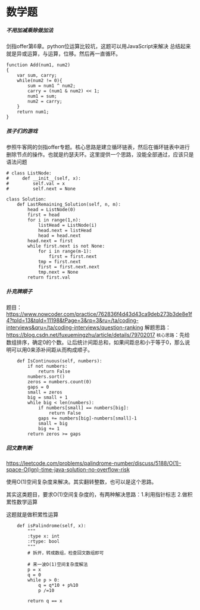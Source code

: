 # 数学题
##### 不用加减乘除做加法
剑指offer第6章。python位运算比较坑，这题可以用JavaScript来解决
总结起来就是异或运算，与运算，位移。然后再一直循环。
```
function Add(num1, num2)
{
    var sum, carry;
    while(num2 != 0){
        sum = num1 ^ num2;
        carry = (num1 & num2) << 1;
        num1 = sum;
        num2 = carry;
    }
    return num1;
}
```
##### 孩子们的游戏
参照牛客网的剑指offer专题。核心思路是建立循环链表，然后在循环链表中进行删除节点的操作。也就是约瑟夫环。这里提供一个思路，没能全部通过，应该只是语法问题
```
# class ListNode:
#     def __init__(self, x):
#         self.val = x
#         self.next = None

class Solution:
    def LastRemaining_Solution(self, n, m):
        head = ListNode(0)
        first = head
        for i in range(1,n):
            listHead = ListNode(i)
            head.next = listHead
            head = head.next
        head.next = first
        while first.next is not None:
            for i in range(m-1):
                first = first.next
            tmp = first.next
            first = first.next.next
            tmp.next = None
        return first.val
```
##### 扑克牌顺子
题目： https://www.nowcoder.com/practice/762836f4d43d43ca9deb273b3de8e1f4?tpId=13&tqId=11198&tPage=3&rp=3&ru=/ta/coding-interviews&qru=/ta/coding-interviews/question-ranking
解题思路：
https://blog.csdn.net/fuxuemingzhu/article/details/79702017
`核心思路`：先给数组排序，确定0的个数。让后统计间距总和，如果间距总和小于等于0，那么说明可以用0来添补间距从而构成顺子。

```
    def IsContinuous(self, numbers):
        if not numbers:
            return False
        numbers.sort()
        zeros = numbers.count(0)
        gaps = 0
        small = zeros
        big = small + 1
        while big < len(numbers):
            if numbers[small] == numbers[big]:
                return False
            gaps += numbers[big]-numbers[small]-1
            small = big
            big += 1
        return zeros >= gaps
```

##### 回文数判断
https://leetcode.com/problems/palindrome-number/discuss/5188/O(1)-space-O(lgn)-time-java-solution-no-overflow-risk

使用O(1)空间复杂度来解决。其实翻转整数，也可以是这个思路。

其实这类题目，要求O(1)空间复杂度的，有两种解决思路：1.利用指针标志   2.做积累性数学运算

这题就是做积累性运算
```
    def isPalindrome(self, x):
        """
        :type x: int
        :rtype: bool
        """
        # 拆开，转成数组，检查回文数组即可
        
        # 来一波O(1)空间复杂度解法
        p = x
        q = 0
        while p > 0:
            q = q*10 + p%10
            p /=10
            
        return q == x
```

